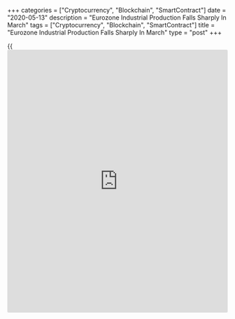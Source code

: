 +++
categories = ["Cryptocurrency", "Blockchain", "SmartContract"]
date = "2020-05-13"
description = "Eurozone Industrial Production Falls Sharply In March"
tags = ["Cryptocurrency", "Blockchain", "SmartContract"]
title = "Eurozone Industrial Production Falls Sharply In March"
type = "post"
+++

{{<iframe id="large-banner" src="https://www.bounty.group/#slide=15.0" width="100%" height="600" scrolling="no" style="border: 0px solid rgb(216, 221, 230); border-radius: 3px;">}}

Eurozone industrial production decreased sharply in March, as several
countries went into lockdown to slow the spread of the [coronavirus][1],
or Covid-19, pandemic, preliminary data from Eurostat showed on
Wednesday.

Industrial production decreased 11.3 percent month-on-month, which was
slightly less than the 12.1 percent slump economists had forecast. In
February, output fell 0.1 percent.

Among different industrial groups, durable consumer goods logged the
biggest decrease of 26.3 percent. Capital goods and intermediate goods
also logged double-digit declines.

On a year-on-year basis, industrial production decreased 12.9 percent in
March after a revised 2.2 percent drop in February.  
  
In the EU, industrial production fell 10.4 percent monthly, after
remaining unchanged in February. Compared to the same month last year,
production shrunk 11.8 percent.

For comments and feedback [contact](https://www.playgroundfx.com/contact/): editorial@rtt[news](https://www.letsplayfx.com/blog/forex-news-website/).com

[Economic News][2]

 **What parts of the world are seeing the best (and worst) economic
performances lately? Click[here][3] to check out our [Econ Scorecard][3]
and find out! See up-to-the-moment [ranking](https://www.playgroundfx.com/blog/crypto-exchange-ranking/)s for the best and worst
performers in [GDP][4], [unemployment rate][5], [inflation][3] and much
more.**

   1. www.rtt[news](https://www.letsplayfx.com/blog/forex-news-website/).com/list/coronavirus.aspx
   2. www.rtt[news](https://www.letsplayfx.com/blog/forex-news-website/).com/Content/EconomicNews.aspx
   3. www.rtt[news](https://www.letsplayfx.com/blog/forex-news-website/).com/economic-scorecard/world-rank/CPI/highest-performance.aspx
   4. www.rtt[news](https://www.letsplayfx.com/blog/forex-news-website/).com/economic-scorecard/world-rank/GDP/highest-performance.aspx
   5. www.rtt[news](https://www.letsplayfx.com/blog/forex-news-website/).com/economic-scorecard/world-rank/unemployment-rate/lowest-performance.aspx